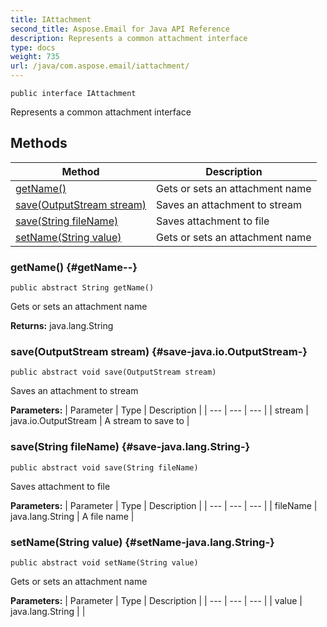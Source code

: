 ```yaml
---
title: IAttachment
second_title: Aspose.Email for Java API Reference
description: Represents a common attachment interface
type: docs
weight: 735
url: /java/com.aspose.email/iattachment/
---
```

```
public interface IAttachment
```

Represents a common attachment interface
## Methods

| Method | Description |
| --- | --- |
| [getName()](#getName--) | Gets or sets an attachment name |
| [save(OutputStream stream)](#save-java.io.OutputStream-) | Saves an attachment to stream |
| [save(String fileName)](#save-java.lang.String-) | Saves attachment to file |
| [setName(String value)](#setName-java.lang.String-) | Gets or sets an attachment name |
### getName() {#getName--}
```
public abstract String getName()
```


Gets or sets an attachment name

**Returns:**
java.lang.String
### save(OutputStream stream) {#save-java.io.OutputStream-}
```
public abstract void save(OutputStream stream)
```


Saves an attachment to stream

**Parameters:**
| Parameter | Type | Description |
| --- | --- | --- |
| stream | java.io.OutputStream | A stream to save to |

### save(String fileName) {#save-java.lang.String-}
```
public abstract void save(String fileName)
```


Saves attachment to file

**Parameters:**
| Parameter | Type | Description |
| --- | --- | --- |
| fileName | java.lang.String | A file name |

### setName(String value) {#setName-java.lang.String-}
```
public abstract void setName(String value)
```


Gets or sets an attachment name

**Parameters:**
| Parameter | Type | Description |
| --- | --- | --- |
| value | java.lang.String |  |

